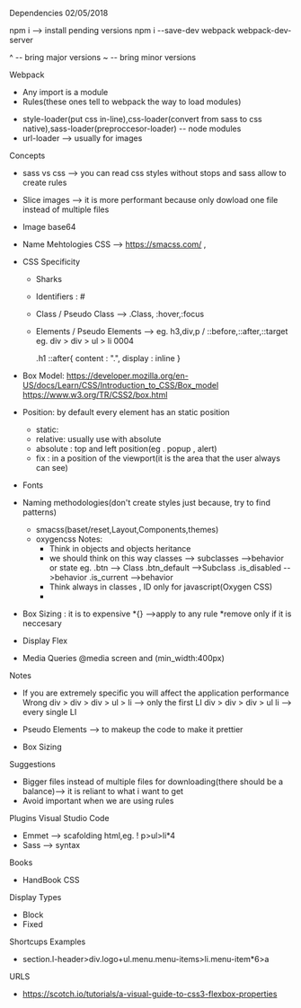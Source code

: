 Dependencies
02/05/2018

npm i --> install pending versions
npm i --save-dev webpack webpack-dev-server

^ -- bring major versions
~ -- bring minor versions

Webpack
- Any import is a module
- Rules(these ones tell to webpack the way to load modules)
* style-loader(put css in-line),css-loader(convert from sass to css native),sass-loader(preproccesor-loader) -- node modules
* url-loader --> usually for images

Concepts

- sass vs css --> you can read css styles without stops and sass allow to create rules
- Slice images --> it is more performant because only dowload one file instead of multiple files
- Image base64
- Name Mehtologies CSS --> https://smacss.com/ ,  
- CSS Specificity
  * Sharks
  * Identifiers : #
  * Class / Pseudo Class --> .Class, :hover,:focus
  * Elements / Pseudo Elements --> eg. h3,div,p / ::before,::after,::target
      eg.
      div > div > ul > li
      0004

      .h1 ::after{
        content : ".",
        display : inline
      }
- Box Model: 
  https://developer.mozilla.org/en-US/docs/Learn/CSS/Introduction_to_CSS/Box_model
  https://www.w3.org/TR/CSS2/box.html

- Position: by default every element has an static position
  * static:
  * relative: usually use with absolute 
  * absolute : top and left position(eg . popup , alert)
  * fix : in a position of the viewport(it is the area that the user always can see)
  
- Fonts
- Naming methodologies(don't create styles just because, try to find patterns)
  * smacss(baset/reset,Layout,Components,themes)
  * oxygencss
  Notes:
    - Think in objects and objects heritance
    - we should think on this way classes --> subclasses -->behavior or state
      eg.
        .btn  --> Class
        .btn_default -->Subclass
        .is_disabled -->behavior
        .is_current -->behavior
    - Think always in classes , ID only for javascript(Oxygen CSS)
    - 
- Box Sizing : it is to expensive
  *{} -->apply to any rule
  *remove only if it is neccesary
- Display Flex
- Media Queries
  @media screen and (min_width:400px) 


Notes
  - If you are extremely specific you will affect the application performance
    Wrong
    div > div > div > ul > li --> only the first LI
    div > div > div > ul  li  --> every single LI 


  - Pseudo Elements --> to makeup the code to make it prettier 
  - Box Sizing  

  Suggestions
  - Bigger files instead of multiple files for downloading(there should be a balance)--> it is reliant to what i want to get
  - Avoid important when we are using rules



  Plugins Visual Studio Code
  - Emmet --> scafolding html,eg.
  !
  p>ul>li*4
  - Sass --> syntax

  Books
  - HandBook CSS

  Display Types
  - Block
  - Fixed

Shortcups Examples
- section.l-header>div.logo+ul.menu.menu-items>li.menu-item*6>a


URLS

- https://scotch.io/tutorials/a-visual-guide-to-css3-flexbox-properties
